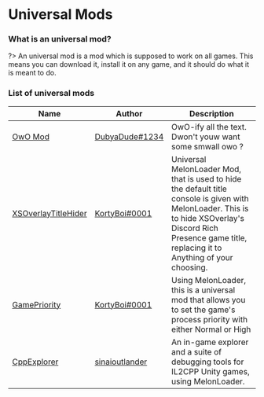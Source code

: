 # Universal Mods

### What is an universal mod?

?> An universal mod is a mod which is supposed to work on all games. This means you can download it, install it on any game, and it should do what it is meant to do.

### List of universal mods

| Name                                                                            | Author                                              | Description                                                                                                                                                                                                   |
| ------------------------------------------------------------------------------- | --------------------------------------------------- | ------------------------------------------------------------------------------------------------------------------------------------------------------------------------------------------------------------- |
| [OwO Mod](https://github.com/DubyaDude/OwO-Mod/releases)                        | [DubyaDude#1234](https://github.com/DubyaDude)      | OwO-ify all the text. Dwon't youw want some smwall owo ?                                                                                                                                                      |
| [XSOverlayTitleHider](https://github.com/KortyBoi/XSOverlayTitleHider/releases) | [KortyBoi#0001](https://github.com/KortyBoi)        | Universal MelonLoader Mod, that is used to hide the default title console is given with MelonLoader. This is to hide XSOverlay's Discord Rich Presence game title, replacing it to Anything of your choosing. |
| [GamePriority](https://github.com/KortyBoi/GamePriority/releases)               | [KortyBoi#0001](https://github.com/KortyBoi)        | Using MelonLoader, this is a universal mod that allows you to set the game's process priority with either Normal or High                                                                                      |
| [CppExplorer](https://github.com/sinaioutlander/CppExplorer/releases)           | [sinaioutlander](https://github.com/sinaioutlander) | An in-game explorer and a suite of debugging tools for IL2CPP Unity games, using MelonLoader.                                                                                                                 |  |  |
